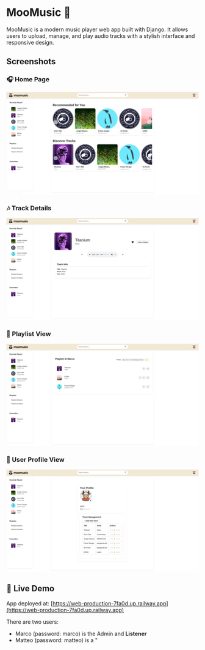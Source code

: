  # MooMusic 🎵

MooMusic is a modern music player web app built with Django. It allows users to upload, manage, and play audio tracks with a stylish interface and responsive design.

## Screenshots

### 🎧 Home Page
![Home Screenshot](showcase1.png)

### 🎶 Track Details
![Track Screenshot](showcase2.png)

### 📁 Playlist View
![Playlist Screenshot](showcase3.png)

### 👤 User Profile View  
![Profile Screenshot](showcase4.png)


## 🚀 Live Demo

App deployed at: [https://web-production-7fa0d.up.railway.app](https://web-production-7fa0d.up.railway.app)

There are two users:

- Marco (password: marco) is the Admin and **Listener**
- Matteo (password: matteo) is a "
